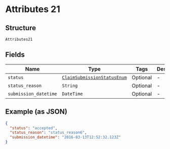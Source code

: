 
# Attributes 21

## Structure

`Attributes21`

## Fields

| Name | Type | Tags | Description |
|  --- | --- | --- | --- |
| `status` | [`ClaimSubmissionStatusEnum`](../../doc/models/claim-submission-status-enum.md) | Optional | - |
| `status_reason` | `String` | Optional | - |
| `submission_datetime` | `DateTime` | Optional | - |

## Example (as JSON)

```json
{
  "status": "accepted",
  "status_reason": "status_reason6",
  "submission_datetime": "2016-03-13T12:52:32.123Z"
}
```

